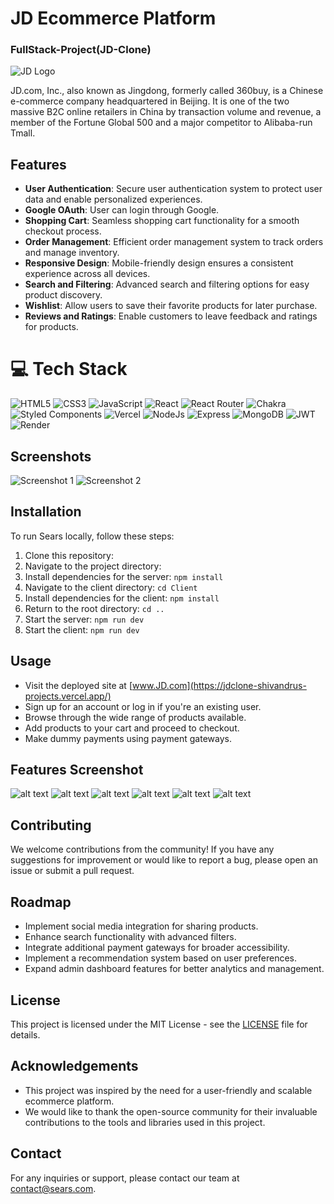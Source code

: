 
# JD Ecommerce Platform
### FullStack-Project(JD-Clone)

![JD Logo](https://www.wipo.int/export/sites/www/ipadvantage/images/jd.com-joy-logo-845.png)

JD.com, Inc., also known as Jingdong, formerly called 360buy, is a Chinese e-commerce company headquartered in Beijing. It is one of the two massive B2C online retailers in China by transaction volume and revenue, a member of the Fortune Global 500 and a major competitor to Alibaba-run Tmall.

## Features

- **User Authentication**: Secure user authentication system to protect user data and enable personalized experiences.
- **Google OAuth**: User can login through Google.
- **Shopping Cart**: Seamless shopping cart functionality for a smooth checkout process.
- **Order Management**: Efficient order management system to track orders and manage inventory.
- **Responsive Design**: Mobile-friendly design ensures a consistent experience across all devices.
- **Search and Filtering**: Advanced search and filtering options for easy product discovery.
- **Wishlist**: Allow users to save their favorite products for later purchase.
- **Reviews and Ratings**: Enable customers to leave feedback and ratings for products.

# 💻 Tech Stack
![HTML5](https://img.shields.io/badge/html5-%23E34F26.svg?style=for-the-badge&logo=html5&logoColor=white) 
![CSS3](https://img.shields.io/badge/css3-%231572B6.svg?style=for-the-badge&logo=css3&logoColor=white) 
![JavaScript](https://img.shields.io/badge/javascript-%23323330.svg?style=for-the-badge&logo=javascript&logoColor=%23F7DF1E) 
![React](https://img.shields.io/badge/react-%2320232a.svg?style=for-the-badge&logo=react&logoColor=%2361DAFB) 
![React Router](https://img.shields.io/badge/React_Router-CA4245?style=for-the-badge&logo=react-router&logoColor=white) 
![Chakra](https://img.shields.io/badge/chakra-%234ED1C5.svg?style=for-the-badge&logo=chakraui&logoColor=white) 
![Styled Components](https://img.shields.io/badge/styled--components-DB7093?style=for-the-badge&logo=styled-components&logoColor=white) 
![Vercel](https://th.bing.com/th/id/OIP.ypz_d6GL7n2nXfQnbw_ARAHaFj?w=193&h=180&c=7&r=0&o=5&dpr=1.3&pid=1.7) 
![NodeJs](https://img.shields.io/badge/Node%20js-339933?style=for-the-badge&logo=nodedotjs&logoColor=white)
![Express](https://img.shields.io/badge/Express%20js-000000?style=for-the-badge&logo=express&logoColor=white)
![MongoDB](https://img.shields.io/badge/MongoDB-4EA94B?style=for-the-badge&logo=mongodb&logoColor=white)
![JWT](https://img.shields.io/badge/JWT-000000?style=for-the-badge&logo=JSON%20web%20tokens&logoColor=white)
![Render](https://th.bing.com/th/id/OIP.xNFYSq_usp-8cEPetUf3RAAAAA?w=330&h=72&c=7&r=0&o=5&dpr=1.3&pid=1.7)


## Screenshots


![Screenshot 1](<client/src/assets/sears-screenshots/Screenshot 2024-02-12 231550.png>)
![Screenshot 2](<client/src/assets/sears-screenshots/Screenshot 2024-02-12 231858.png>)



## Installation

To run Sears locally, follow these steps:

1. Clone this repository:
2. Navigate to the project directory:
3. Install dependencies for the server: `npm install`
4. Navigate to the client directory: `cd Client`
5. Install dependencies for the client: `npm install`
6. Return to the root directory: `cd ..`
7. Start the server: `npm run dev`
8. Start the client: `npm run dev`

## Usage

- Visit the deployed site at [www.JD.com](https://jdclone-shivandrus-projects.vercel.app/)
- Sign up for an account or log in if you're an existing user.
- Browse through the wide range of products available.
- Add products to your cart and proceed to checkout.
- Make dummy payments using payment gateways.

## Features Screenshot
![alt text](<client/src/assets/sears-screenshots/Screenshot 2024-02-12 232019.png>)
![alt text](<client/src/assets/sears-screenshots/Screenshot 2024-02-12 232019.png>)
![alt text](<client/src/assets/sears-screenshots/Screenshot 2024-02-12 232043.png>)
![alt text](<client/src/assets/sears-screenshots/Screenshot 2024-02-12 232123.png>)
![alt text](<client/src/assets/sears-screenshots/Screenshot 2024-02-12 232123.png>)
![alt text](<client/src/assets/sears-screenshots/Screenshot 2024-02-12 232155.png>)

## Contributing

We welcome contributions from the community! If you have any suggestions for improvement or would like to report a bug, please open an issue or submit a pull request.

## Roadmap

- Implement social media integration for sharing products.
- Enhance search functionality with advanced filters.
- Integrate additional payment gateways for broader accessibility.
- Implement a recommendation system based on user preferences.
- Expand admin dashboard features for better analytics and management.

## License

This project is licensed under the MIT License - see the [LICENSE](LICENSE) file for details.

## Acknowledgements

- This project was inspired by the need for a user-friendly and scalable ecommerce platform.
- We would like to thank the open-source community for their invaluable contributions to the tools and libraries used in this project.

## Contact

For any inquiries or support, please contact our team at contact@sears.com.
